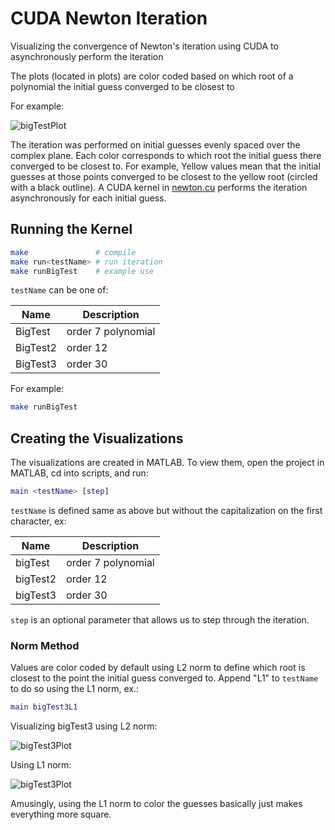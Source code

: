 # CUDA Newton Iteration

Visualizing the convergence of Newton's iteration using CUDA to asynchronously perform the iteration

The plots (located in plots) are color coded based on which root of a polynomial the initial guess converged to be closest to

For example:

![bigTestPlot](plots/bigTestPlot.JPG)

The iteration was performed on initial guesses evenly spaced over the complex plane. Each color corresponds to which root the initial guess there converged to be closest to. For example, Yellow values mean that the initial guesses at those points converged to be closest to the yellow root (circled with a black outline). A CUDA kernel in [newton.cu](src/newton.cu) performs the iteration asynchronously for each initial guess.

## Running the Kernel

```bash
make               # compile
make run<testName> # run iteration
make runBigTest    # example use
```

`testName` can be one of:

| Name     | Description        |
|--        |--                  |
| BigTest  | order 7 polynomial |
| BigTest2 | order 12           |
| BigTest3 | order 30           |

For example:

```bash
make runBigTest
```

## Creating the Visualizations

The visualizations are created in MATLAB. To view them, open the project in MATLAB, cd into scripts, and run:

```matlab
main <testName> [step]
```

`testName` is defined same as above but without the capitalization on the first character, ex:

| Name     | Description        |
|--        |--                  |
| bigTest  | order 7 polynomial |
| bigTest2 | order 12           |
| bigTest3 | order 30           |

`step` is an optional parameter that allows us to step through the iteration.

### Norm Method

Values are color coded by default using L2 norm to define which root is closest to the point the initial guess converged to. Append "L1" to `testName` to do so using the L1 norm, ex.:

```matlab
main bigTest3L1
```

Visualizing bigTest3 using L2 norm:

![bigTest3Plot](plots/bigTest3Plot.JPG)

Using L1 norm:

![bigTest3Plot](plots/bigTest3L1Plot.JPG)

Amusingly, using the L1 norm to color the guesses basically just makes everything more square.
